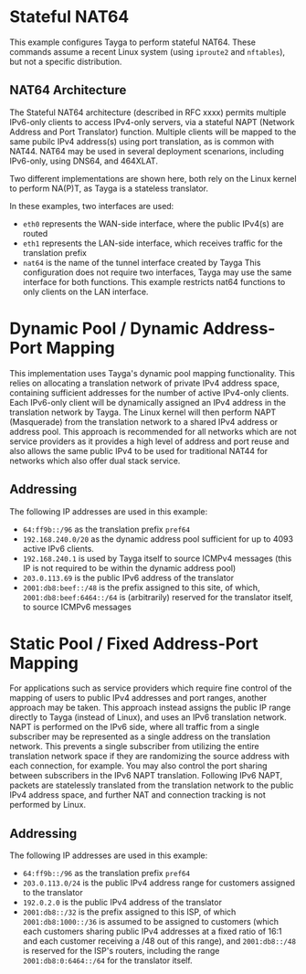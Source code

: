 # Stateful NAT64

This example configures Tayga to perform stateful NAT64. These commands assume a recent Linux system (using `iproute2` and `nftables`), but not a specific distribution.

## NAT64 Architecture
The Stateful NAT64 architecture (described in RFC xxxx) permits multiple IPv6-only clients to access IPv4-only servers, via a stateful NAPT (Network Address and Port Translator) function. Multiple clients will be mapped to the same pubilc IPv4 address(s) using port translation, as is common with NAT44. NAT64 may be used in several deployment scenarions, including IPv6-only, using DNS64, and 464XLAT.

Two different implementations are shown here, both rely on the Linux kernel to perform NA(P)T, as Tayga is a stateless translator. 

In these examples, two interfaces are used:
* `eth0` represents the WAN-side interface, where the public IPv4(s) are routed
* `eth1` represents the LAN-side interface, which receives traffic for the translation prefix
* `nat64` is the name of the tunnel interface created by Tayga
This configuration does not require two interfaces, Tayga may use the same interface for both functions. This example restricts nat64 functions to only clients on the LAN interface.


# Dynamic Pool / Dynamic Address-Port Mapping
This implementation uses Tayga's dynamic pool mapping functionality. This relies on allocating a translation network of private IPv4 address space, containing sufficient addresses for the number of active IPv4-only clients. Each IPv6-only client will be dynamically assigned an IPv4 address in the translation network by Tayga. The Linux kernel will then perform NAPT (Masquerade) from the translation network to a shared IPv4 address or address pool. This approach is recommended for all networks which are not service providers as it provides a high level of address and port reuse and also allows the same public IPv4 to be used for traditional NAT44 for networks which also offer dual stack service.

## Addressing
The following IP addresses are used in this example:
* `64:ff9b::/96` as the translation prefix `pref64`
* `192.168.240.0/20` as the dynamic address pool sufficient for up to 4093 active IPv6 clients.
* `192.168.240.1` is used by Tayga itself to source ICMPv4 messages (this IP is not required to be within the dynamic address pool)
* `203.0.113.69` is the public IPv6 address of the translator
* `2001:db8:beef::/48` is the prefix assigned to this site, of which, `2001:db8:beef:6464::/64` is (arbitrarily) reserved for the translator itself, to source ICMPv6 messages

# Static Pool / Fixed Address-Port Mapping
For applications such as service providers which require fine control of the mapping of users to public IPv4 addresses and port ranges, another approach may be taken. This approach instead assigns the public IP range directly to Tayga (instead of Linux), and uses an IPv6 translation network. NAPT is performed on the IPv6 side, where all traffic from a single subscriber may be represented as a single address on the translation network. This prevents a single subscriber from utilizing the entire translation network space if they are randomizing the source address with each connection, for example. You may also control the port sharing between subscribers in the IPv6 NAPT translation. Following IPv6 NAPT, packets are statelessly translated from the translation network to the public IPv4 address space, and further NAT and connection tracking is not performed by Linux. 

## Addressing
The following IP addresses are used in this example:
* `64:ff9b::/96` as the translation prefix `pref64`
* `203.0.113.0/24` is the public IPv4 address range for customers assigned to the translator
* `192.0.2.0` is the public IPv4 address of the translator
* `2001:db8::/32` is the prefix assigned to this ISP, of which `2001:db8:1000::/36` is assumed to be assigned to customers (which each customers sharing public IPv4 addresses at a fixed ratio of 16:1 and each customer receiving a /48 out of this range), and `2001:db8::/48` is reserved for the ISP's routers, including the range `2001:db8:0:6464::/64` for the translator itself.